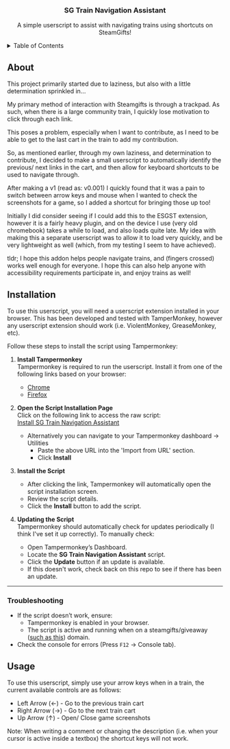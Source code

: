 <h3 align="center">SG Train Navigation Assistant</h3>

  <p align="center">
    A simple userscript to assist with navigating trains using shortcuts on SteamGifts!
  </p>
</div>

<details>
  <summary>Table of Contents</summary>
  <ol>
    <li><a href="#about">About</a></li>
    <li><a href="#installation">Installation</a></li>
    <li><a href="#usage">Usage</a></li>
  </ol>
</details>


## About

This project primarily started due to laziness, but also with a little determination sprinkled in... 

My primary method of interaction with Steamgifts is through a trackpad. As such, when there is a large community train, I quickly lose motivation to click through each link. 

This poses a problem, especially when I want to contribute, as I need to be able to get to the last cart in the train to add my contribution. 

So, as mentioned earlier, through my own laziness, and determination to contribute, I decided to make a small userscript to automatically identify the previous/ next links in the cart, and then allow for keyboard shortcuts to be used to navigate through. 

After making a v1 (read as: v0.001) I quickly found that it was a pain to switch between arrow keys and mouse when I wanted to check the screenshots for a game, so I added a shortcut for bringing those up too!

Initially I did consider seeing if I could add this to the ESGST extension, however it is a fairly heavy plugin, and on the device I use (very old chromebook) takes a while to load, and also loads quite late. My idea with making this a separate userscript was to allow it to load very quickly, and be very lightweight as well (which, from my testing I seem to have achieved).

tldr; I hope this addon helps people navigate trains, and (fingers crossed) works well enough for everyone. I hope this can also help anyone with accessibility requirements participate in, and enjoy trains as well!


## Installation
To use this userscript, you will need a userscript extension installed in your browser. This has been developed and tested with TamperMonkey, however any userscript extension should work (i.e. ViolentMonkey, GreaseMonkey, etc).

Follow these steps to install the script using Tampermonkey:

1. **Install Tampermonkey**  
   Tampermonkey is required to run the userscript. Install it from one of the following links based on your browser:
   - [Chrome](https://chrome.google.com/webstore/detail/dhdgffkkebhmkfjojejmpbldmpobfkfo)  
   - [Firefox](https://addons.mozilla.org/en-US/firefox/addon/tampermonkey/)  

2. **Open the Script Installation Page**  
   Click on the following link to access the raw script:  
   [Install SG Train Navigation Assistant](https://github.com/Alpha2749/SG_TrainNavAssist/raw/refs/heads/main/sg-train-navigation-assistant.user.js)
   - Alternatively you can navigate to your Tampermonkey dashboard -> Utilities
     - Paste the above URL into the 'Import from URL' section.
     - Click **Install**

4. **Install the Script**  
   - After clicking the link, Tampermonkey will automatically open the script installation screen.
   - Review the script details.
   - Click the **Install** button to add the script.

6. **Updating the Script**  
   Tampermonkey should automatically check for updates periodically (I think I've set it up correctly). To manually check:
   - Open Tampermonkey’s Dashboard.
   - Locate the **SG Train Navigation Assistant** script.
   - Click the **Update** button if an update is available.
   - If this doesn't work, check back on this repo to see if there has been an update.

---

### Troubleshooting
- If the script doesn’t work, ensure:
  - Tampermonkey is enabled in your browser.
  - The script is active and running when on a steamgifts/giveaway ([such as this](https://www.steamgifts.com/giveaway/VggFl/starfield)) domain.
- Check the console for errors (Press `F12` → Console tab).


## Usage

To use this userscript, simply use your arrow keys when in a train, the current available controls are as follows:

- Left Arrow (←) - Go to the previous train cart
- Right Arrow (→) - Go to the next train cart
- Up Arrow (↑) - Open/ Close game screenshots

Note: When writing a comment or changing the description (i.e. when your cursor is active inside a textbox) the shortcut keys will not work.
